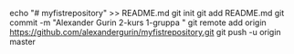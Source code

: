 echo "# myfistrepository" >> README.md
git init
git add README.md
git commit -m "Alexander Gurin 2-kurs 1-gruppa "
git remote add origin https://github.com/alexandergurin/myfistrepository.git
git push -u origin master
